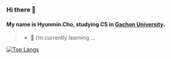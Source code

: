 ### Hi there 👋

#### My name is Hyunmin.Cho, studying CS in [Gachon University][schoollink].

[schoollink]: https://gachon.ac.kr "visit school"

> - 🌱 I’m currently learning ...




[![Top Langs](https://github-readme-stats.vercel.app/api/top-langs/?username=Hyunmin-jasper-Cho&layout=compact&theme=react)](https://github.com/anuraghazra/github-readme-stats)


<!--
**Hyunmin-jasper-Cho/Hyunmin-jasper-Cho** is a ✨ _special_ ✨ repository because its `README.md` (this file) appears on your GitHub profile.

Here are some ideas to get you started:

- 🔭 I’m currently working on ...
- 🌱 I’m currently learning ...
- 👯 I’m looking to collaborate on ...
- 🤔 I’m looking for help with ...
- 💬 Ask me about ...
- 📫 How to reach me: ...
- 😄 Pronouns: ...
- ⚡ Fun fact: ...
-->
